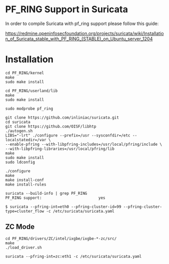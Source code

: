# PF_RING Support in Suricata

In order to compile Suricata with pf_ring support please follow this guide:

https://redmine.openinfosecfoundation.org/projects/suricata/wiki/Installation_of_Suricata_stable_with_PF_RING_(STABLE)_on_Ubuntu_server_1204

# Installation

```
cd PF_RING/kernel
make
sudo make install

cd PF_RING/userland/lib
make
sudo make install

sudo modprobe pf_ring

git clone https://github.com/inliniac/suricata.git
cd suricata
git clone https://github.com/OISF/libhtp
./autogen.sh
LIBS="-lrt" ./configure --prefix=/usr --sysconfdir=/etc --localstatedir=/var \
--enable-pfring --with-libpfring-includes=/usr/local/pfring/include \
--with-libpfring-libraries=/usr/local/pfring/lib
make
sudo make install
sudo ldconfig

./configure
make
make install-conf
make install-rules

suricata --build-info | grep PF_RING
PF_RING support:                         yes

$ suricata --pfring-int=eth0 --pfring-cluster-id=99 --pfring-cluster-type=cluster_flow -c /etc/suricata/suricata.yaml
```

## ZC Mode
```
cd PF_RING/drivers/ZC/intel/ixgbe/ixgbe-*-zc/src/
make
./load_driver.sh

suricata --pfring-int=zc:eth1 -c /etc/suricata/suricata.yaml
```

